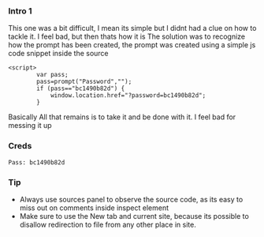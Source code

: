 ### Intro 1
This one was a bit difficult, I mean its simple but I didnt had a clue on how to tackle it. I feel bad, but then thats how it is
The solution was to recognize how the prompt has been created, the prompt was created using a simple js code snippet inside the source

```
<script>
        var pass;
        pass=prompt("Password","");
        if (pass=="bc1490b82d") {
            window.location.href="?password=bc1490b82d";
        }
```
Basically All that remains is to take it and be done with it. I feel bad for messing it up



### Creds
```
Pass: bc1490b82d
```

### Tip
* Always use sources panel to observe the source code, as its easy to miss out on comments inside inspect element
* Make sure to use the New tab and current site, because its possible to disallow redirection to file from any other place in site.

